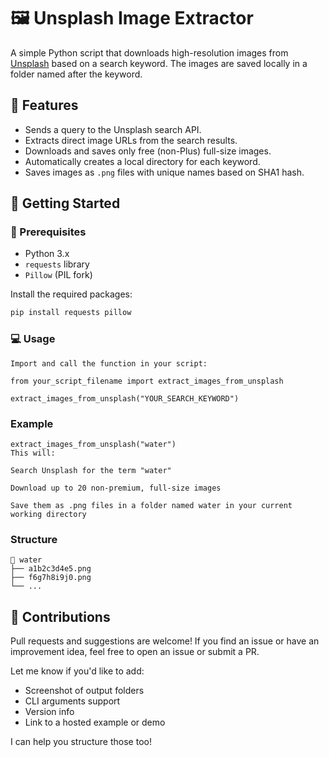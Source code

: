 # 🖼️ Unsplash Image Extractor

A simple Python script that downloads high-resolution images from [Unsplash](https://unsplash.com/) based on a search keyword. The images are saved locally in a folder named after the keyword.

## 📌 Features

- Sends a query to the Unsplash search API.
- Extracts direct image URLs from the search results.
- Downloads and saves only free (non-Plus) full-size images.
- Automatically creates a local directory for each keyword.
- Saves images as `.png` files with unique names based on SHA1 hash.

## 🚀 Getting Started

### 🔧 Prerequisites

- Python 3.x
- `requests` library
- `Pillow` (PIL fork)

Install the required packages:

```bash
pip install requests pillow
```
### 💻 Usage
```usage
Import and call the function in your script:

from your_script_filename import extract_images_from_unsplash

extract_images_from_unsplash("YOUR_SEARCH_KEYWORD")
```
### Example
```Example
extract_images_from_unsplash("water")
This will:

Search Unsplash for the term "water"

Download up to 20 non-premium, full-size images

Save them as .png files in a folder named water in your current working directory
```
### Structure
```Structure
📂 water
├── a1b2c3d4e5.png
├── f6g7h8i9j0.png
└── ...
```
## 🤝 Contributions
Pull requests and suggestions are welcome!
If you find an issue or have an improvement idea, feel free to open an issue or submit a PR.

Let me know if you'd like to add:
- Screenshot of output folders
- CLI arguments support
- Version info
- Link to a hosted example or demo

I can help you structure those too!

